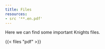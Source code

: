 ```yaml
---
title: Files
resources:
- src '**.en.pdf'
---
```


Here we can find some important Knights files.

{{< files "pdf" >}}
